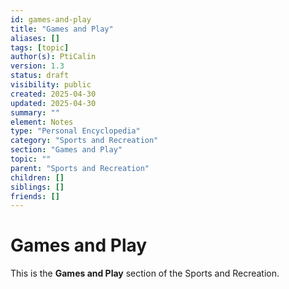 ```yaml
---
id: games-and-play
title: "Games and Play"
aliases: []
tags: [topic]
author(s): PtiCalin
version: 1.3
status: draft
visibility: public
created: 2025-04-30
updated: 2025-04-30
summary: ""
element: Notes
type: "Personal Encyclopedia"
category: "Sports and Recreation"
section: "Games and Play"
topic: ""
parent: "Sports and Recreation"
children: []
siblings: []
friends: []
---
```

# Games and Play

This is the **Games and Play** section of the Sports and Recreation.

